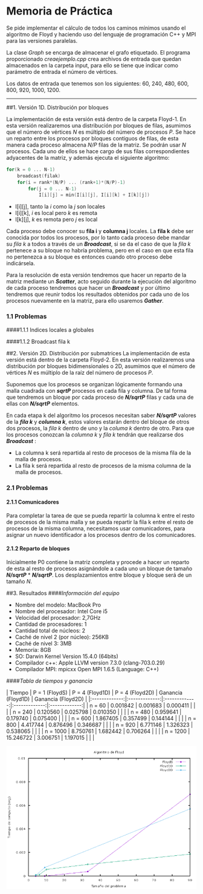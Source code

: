 Memoria de Práctica
===================

Se pide implementar el cálculo de todos los caminos mínimos usando el algoritmo de Floyd y haciendo uso del lenguaje de programación C++ y MPI para las versiones paralelas.

La clase *Graph* se encarga de almacenar el grafo etiquetado.
El programa proporcionado *creaejemplo.cpp*  crea archivos de entrada que quedan almacenados en la carpeta input, para ello se tiene que indicar como parámetro de entrada el número de vértices.

Los datos de entrada que tenemos son los siguientes: 60, 240, 480, 600, 800, 920, 1000, 1200.

----------

##1. Versión 1D. Distribución por bloques

La implementación de esta versión está dentro de la carpeta Floyd-1.
En esta versión realizaremos una distribución por bloques de filas, asumimos que el número de vértices *N* es múltiplo del número de procesos *P*.
Se hace un reparto entre los procesos por bloques contiguos de filas, de esta manera cada proceso almacena *N/P* filas de la matriz.
Se podrán usar *N* procesos. Cada uno de ellos se hace cargo de sus filas correspondientes adyacentes de la matriz, y además ejecuta el siguiente algoritmo:

```c++
for(k = 0 ... N-1)
	broadcast(filak)
	for(i = rank*(N/P) ... (rank+1)*(N/P)-1)
		for(j = 0 ... N-1)
			I[i][j] = min(I[i][j], I[i][k] + I[k][j])
```

 - I[i][j],  tanto la *i* como la *j* son locales
 - I[i][k],  *i* es local pero *k* es remota
 - I[k][j],  *k* es remota pero *j* es local

Cada proceso debe conocer su **fila i** y **columna j** locales.
La **fila k** debe ser conocida por todos los procesos, por lo tanto cada proceso debe mandar su *fila k* a todos a través de un ***Broadcast***,  si se da el caso de que la *fila k* pertenece a su bloque no habría problema, pero en el caso en que esta fila no pertenezca a su bloque es entonces cuando otro proceso debe indicársela.

Para la resolución de esta versión tendremos que hacer un reparto de la matriz mediante un ***Scatter***,  acto seguido durante la ejecución del algoritmo de cada proceso tendremos que hacer un ***Broadcast*** y por último tendremos que reunir todos los resultados obtenidos por cada uno de los procesos nuevamente en la matriz, para ello usaremos ***Gather***.

### 1.1 Problemas
####1.1.1 Indices locales a globales

####1.1.2 Broadcast fila k



##2. Versión 2D. Distribución por submatrices
La implementación de esta versión está dentro de la carpeta Floyd-2.
En esta versión realizaremos una distribución por bloques bidimensionales o 2D, asumimos que el número de vértices *N* es múltiplo de la raíz del número de procesos *P*.

Suponemos que los procesos se organizan lógicamente formando una malla cuadrada con ***sqrtP*** procesos en cada fila y columna. De tal forma que tendremos un bloque por cada proceso de ***N/sqrtP*** filas y cada una de ellas con ***N/sqrtP*** elementos.


En cada etapa k del algoritmo los procesos necesitan saber ***N/sqrtP*** valores de la ***fila k*** y ***columna k***, estos valores estarán dentro del bloque de otros dos procesos, la *fila k* dentro de uno y la *columa k* dentro de otro. Para que los procesos conozcan la *columna k* y *fila k* tendrán que realizarse dos ***Broadcast*** :

 - La columna k será repartida al resto de procesos de la misma fila de la malla de procesos.
 - La fila k será repartida al resto de procesos de la misma columna de la malla de procesos.

### 2.1 Problemas
#### 2.1.1 Comunicadores
Para completar la tarea de que se pueda repartir la columna k entre el resto de procesos de la misma malla y se pueda repartir la fila k entre el resto de procesos de la misma columna, necesitamos usar comunicadores, para asignar un nuevo identificador a los procesos dentro de los comunicadores.

#### 2.1.2 Reparto de bloques
Inicialmente P0 contiene la matriz completa y procede a hacer un reparto de esta al resto de procesos asignándole a cada uno un bloque de tamaño ***N/sqrtP*** * ***N/sqrtP***. Los desplazamientos entre bloque y bloque será de un tamaño *N*.

##3. Resultados
####*Información del equipo*
 - Nombre del modelo: MacBook Pro
 - Nombre del procesador: Intel Core i5
 - Velocidad del procesador: 2,7GHz
 - Cantidad de procesadores: 1
 - Cantidad total de núcleos: 2
 - Caché de nivel 2 (por núcleo): 256KB
 - Caché de nivel 3: 3MB
 - Memoria: 8GB
 - SO: Darwin Kernel Version 15.4.0 (64bits)
 - Compilador c++: Apple LLVM version 7.3.0 (clang-703.0.29)
 - Compilador MPI: mpicxx Open MPI 1.6.5 (Language: C++)

####*Tabla de tiempos y ganancia*

| Tiempo | P = 1 (FloydS) | P = 4 (Floyd1D) | P = 4 (Floyd2D) | Ganancia (Floyd1D) | Ganancia (Floyd2D) |
|:-------------:|:-------------:|:-------------:|:-------------:|:-------------:|
| n = 60 | 0.001842 | 0.001683 | 0.000411 |  |  |
| n = 240 | 0.120560 | 0.025798 | 0.010350 |  |  |
| n = 480 | 0.959641 | 0.179740 | 0.075400 |  |  |
| n = 600 | 1.867405 | 0.357499 | 0.144144 |  |  |
| n = 800 | 4.417744 | 0.876496 | 0.346687 |  |  |
| n = 920 | 6.771146 | 1.326323 | 0.538065 |  |  |
| n = 1000 | 8.750761 | 1.682442 | 0.706264 |  |  |
| n = 1200 | 15.246722 | 3.006751 | 1.197015 |  |  |

![graficaP1](./grafica.png)

